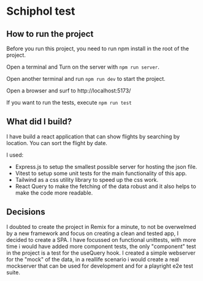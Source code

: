 # Schiphol test

## How to run the project

Before you run this project, you need to run npm install in the root of the project.

Open a terminal and Turn on the server with `npm run server`.

Open another terminal and run `npm run dev` to start the project.

Open a browser and surf to http://localhost:5173/

If you want to run the tests, execute `npm run test`

## What did I build?

I have build a react application that can show flights by searching by location. You can sort the flight by date.

I used:

- Express.js to setup the smallest possible server for hosting the json file.
- Vitest to setup some unit tests for the main functionality of this app.
- Tailwind as a css utility library to speed up the css work.
- React Query to make the fetching of the data robust and it also helps to make the code more readable.

## Decisions

I doubted to create the project in Remix for a minute, to not be overwelmed by a new framework and focus on creating a clean and tested app, I decided to create a SPA.
I have focussed on functional unittests, with more time i would have added more component tests, the only "component" test in the project is a test for the useQuery hook.
I created a simple webserver for the "mock" of the data, in a reallife scenario i would create a real mockserver that can be used for development and for a playright e2e test suite.
